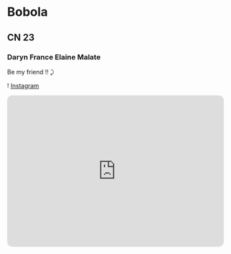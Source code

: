 # Bobola
## CN 23
### Daryn France Elaine Malate 


Be my friend !! ⤸

! [Instagram](https://www.instagram.com/darrsz_/)


<iframe style="border-radius:12px" src="https://open.spotify.com/embed/playlist/3AdBEU037nJBURYljsVp35?utm_source=generator" width="100%" height="352" frameBorder="0" allowfullscreen="" allow="autoplay; clipboard-write; encrypted-media; fullscreen; picture-in-picture" loading="lazy"></iframe>
